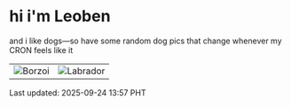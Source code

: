 # hi i'm Leoben

and i like dogs—so have some random dog pics that change whenever my CRON feels like it

|  |  |
|--------|----------|
| ![Borzoi](https://random-dog-vercel.vercel.app/api/random-borzoi?v=1758693440) | ![Labrador](https://random-dog-vercel.vercel.app/api/random-labrador?v=1758693440) |

Last updated: 2025-09-24 13:57 PHT
